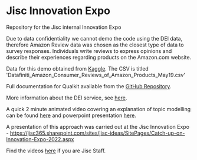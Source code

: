 # Jisc Innovation Expo

Repository for the Jisc internal Innovation Expo

Due to data confidentiality we cannot demo the code using the DEI data, therefore Amazon Review data was chosen as the closest type of data to survey responses. Individuals write reviews to express opinions and describe their experiences regarding products on the Amazon.com website.

Data for this demo obtained from [Kaggle](https://www.kaggle.com/datafiniti/consumer-reviews-of-amazon-products).
The CSV is titled 'Datafiniti_Amazon_Consumer_Reviews_of_Amazon_Products_May19.csv'

Full documentation for Qualkit available from the [GitHub Repository](https://github.com/JiscDACT/qualkit).

More information about the DEI service, see [here](https://digitalinsights.jisc.ac.uk/).

A quick 2 minute animated video covering an explanation of topic modelling can be found [here](https://jisc365.sharepoint.com/sites/SpecialProjectsTeam/Shared%20Documents/Forms/AllItems.aspx?CT=1645613189550&FolderCTID=0x012000EACD501AE41D1E488ED933CD3912C464&id=%2Fsites%2FSpecialProjectsTeam%2FShared%20Documents%2FDigital%20Experience%20Insights%20%28DEI%29%2FJisc%20Science%20Fair%2Finnovation%5Ftopic%5Fmodelling%2Emp4&parent=%2Fsites%2FSpecialProjectsTeam%2FShared%20Documents%2FDigital%20Experience%20Insights%20%28DEI%29%2FJisc%20Science%20Fair) and powerpoint presentation [here](https://jisc365.sharepoint.com/sites/SpecialProjectsTeam/Shared%20Documents/Forms/AllItems.aspx?CT=1645613189550&FolderCTID=0x012000EACD501AE41D1E488ED933CD3912C464&id=%2Fsites%2FSpecialProjectsTeam%2FShared%20Documents%2FDigital%20Experience%20Insights%20%28DEI%29%2FJisc%20Science%20Fair&viewid=12ec4414%2Dd632%2D4943%2Db894%2D559ac51f5243).

A presentation of this approach was carried out at the Jisc Innovation Expo - https://jisc365.sharepoint.com/sites/jisc-ideas/SitePages/Catch-up-on-Innovation-Expo-2022.aspx

Find the videos [here](https://web.microsoftstream.com/embed/channel/fe98ebf2-5511-4649-a33d-5d952a22f2a0?app=SPO&sort=trending#) if you are Jisc Staff.

